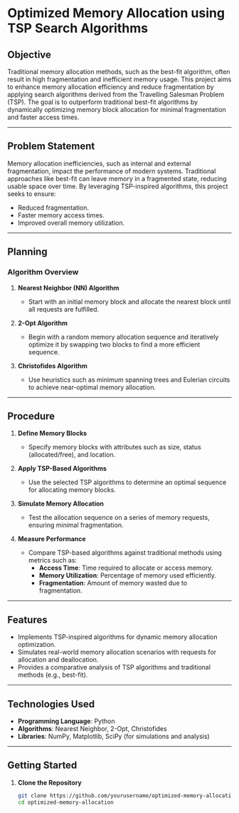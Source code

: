 # Optimized Memory Allocation using TSP Search Algorithms

## Objective

Traditional memory allocation methods, such as the best-fit algorithm, often result in high fragmentation and inefficient memory usage. This project aims to enhance memory allocation efficiency and reduce fragmentation by applying search algorithms derived from the Travelling Salesman Problem (TSP). The goal is to outperform traditional best-fit algorithms by dynamically optimizing memory block allocation for minimal fragmentation and faster access times.

---

## Problem Statement

Memory allocation inefficiencies, such as internal and external fragmentation, impact the performance of modern systems. Traditional approaches like best-fit can leave memory in a fragmented state, reducing usable space over time. By leveraging TSP-inspired algorithms, this project seeks to ensure:
- Reduced fragmentation.
- Faster memory access times.
- Improved overall memory utilization.

---

## Planning

### Algorithm Overview

1. **Nearest Neighbor (NN) Algorithm**  
   - Start with an initial memory block and allocate the nearest block until all requests are fulfilled.

2. **2-Opt Algorithm**  
   - Begin with a random memory allocation sequence and iteratively optimize it by swapping two blocks to find a more efficient sequence.

3. **Christofides Algorithm**  
   - Use heuristics such as minimum spanning trees and Eulerian circuits to achieve near-optimal memory allocation.

---

## Procedure

1. **Define Memory Blocks**  
   - Specify memory blocks with attributes such as size, status (allocated/free), and location.

2. **Apply TSP-Based Algorithms**  
   - Use the selected TSP algorithms to determine an optimal sequence for allocating memory blocks.

3. **Simulate Memory Allocation**  
   - Test the allocation sequence on a series of memory requests, ensuring minimal fragmentation.

4. **Measure Performance**  
   - Compare TSP-based algorithms against traditional methods using metrics such as:
     - **Access Time**: Time required to allocate or access memory.
     - **Memory Utilization**: Percentage of memory used efficiently.
     - **Fragmentation**: Amount of memory wasted due to fragmentation.

---

## Features

- Implements TSP-inspired algorithms for dynamic memory allocation optimization.
- Simulates real-world memory allocation scenarios with requests for allocation and deallocation.
- Provides a comparative analysis of TSP algorithms and traditional methods (e.g., best-fit).

---

## Technologies Used

- **Programming Language**: Python
- **Algorithms**: Nearest Neighbor, 2-Opt, Christofides
- **Libraries**: NumPy, Matplotlib, SciPy (for simulations and analysis)

---

## Getting Started

1. **Clone the Repository**  
   ```bash
   git clone https://github.com/yourusername/optimized-memory-allocation
   cd optimized-memory-allocation
